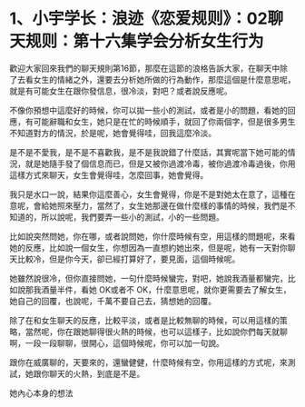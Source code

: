 # 1、小宇学长：浪迹《恋爱规则》：02聊天规则：第十六集学会分析女生行为

歡迎大家回來我們的聊天規則第16節，那麼在這節的浪格告訴大家，在聊天中除了去看女生的情緒之外，還要去分析她所做的行為動作，那麼這個是什麼意思呢，就是有可能女生在跟你發信息，很冷淡，對吧？或者說反應呢。

不像你預想中這麼好的時候，你可以拋一些小的測試，或者是小的問題，看她的回應，有可能辭職和女生，她只是在忙的時候順手，就回了你兩個字，但是很多男生不知道對方的情況，於是呢，她會覺得哇，回我這麼冷淡。

是不是不愛我，是不是不喜歡我，是不是我說錯了什麼話，其實呢當下她可能的情況，就是她隨手發了個信息而已，但是又被你過渡冷毒，被你過渡冷毒過後，你用這樣方式來聊天，女生會覺得哇，怎麼回事，她會覺得。

我只是水口一說，結果你這麼善心，女生會覺得，你是不是對她太在意了，這種在意呢，會給她照來壓力，當然了，女生她那邊在做什麼樣的事情的時候，我們是不知道的，所以說呢，我們要弄一些小的測試，小的一些問題。

比如說突然問她，你在哪，或者說問她，你什麼時候有空，用這樣的問題呢，來看她的反應，比如說一個女生，你想因為一直想約她出來，但是呢，她有一天對你聊天比較冷，但是你今天，卻已經打算好了，要見面，這個時候呢。

她雖然說很冷，但你直接問她，一句什麼時候蠻完，對吧，她說我酒量都蠻完，比如說那我酒量半件，看她 OK或者不 OK，什麼意思呢，就你更需要去了解女生，她自己的回覆，也說呢，千萬不要自己去，猜想她的回覆。

除了在和女生聊天的反應，比較平淡，或者是比較無聊的時候，可以用這樣的策略，當然呢，你在跟她聊得很火熱的時候，也可以這樣子，比如說你們每天就聊啊，一段一段聊聊，很開心，這個時候呢，你可以加一句說。

跟你在威廣聊的，天要來的，還蠻健健，什麼時候有空，你用這樣的方式呢，來測試，她跟你聊天的火熱，到底是不是。

她內心本身的想法